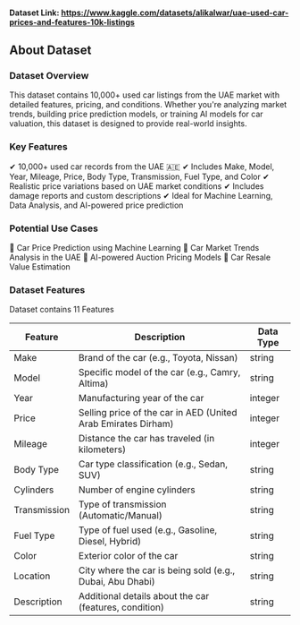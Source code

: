 
#### Dataset Link: https://www.kaggle.com/datasets/alikalwar/uae-used-car-prices-and-features-10k-listings

## About Dataset

### Dataset Overview
This dataset contains 10,000+ used car listings from the UAE market with detailed features, pricing, and conditions. Whether you're analyzing market trends, building price prediction models, or training AI models for car valuation, this dataset is designed to provide real-world insights.

### Key Features
✔ 10,000+ used car records from the UAE 🇦🇪
✔ Includes Make, Model, Year, Mileage, Price, Body Type, Transmission, Fuel Type, and Color
✔ Realistic price variations based on UAE market conditions
✔ Includes damage reports and custom descriptions
✔ Ideal for Machine Learning, Data Analysis, and AI-powered price prediction

### Potential Use Cases
🔹 Car Price Prediction using Machine Learning
🔹 Car Market Trends Analysis in the UAE
🔹 AI-powered Auction Pricing Models
🔹 Car Resale Value Estimation

### Dataset Features

Dataset contains 11 Features

| Feature      | Description                                                   | Data Type |
|--------------|---------------------------------------------------------------|-----------|
| Make         | Brand of the car (e.g., Toyota, Nissan)                       | string    |
| Model        | Specific model of the car (e.g., Camry, Altima)               | string    |
| Year         | Manufacturing year of the car                                 | integer   |
| Price        | Selling price of the car in AED (United Arab Emirates Dirham) | integer   |
| Mileage      | Distance the car has traveled (in kilometers)                 | integer   |
| Body Type    | Car type classification (e.g., Sedan, SUV)                    | string    |
| Cylinders    | Number of engine cylinders                                    | string    |
| Transmission | Type of transmission (Automatic/Manual)                       | string    |
| Fuel Type    | Type of fuel used (e.g., Gasoline, Diesel, Hybrid)            | string    |
| Color        | Exterior color of the car                                     | string    |
| Location     | City where the car is being sold (e.g., Dubai, Abu Dhabi)     | string    |
| Description  | Additional details about the car (features, condition)        | string    |